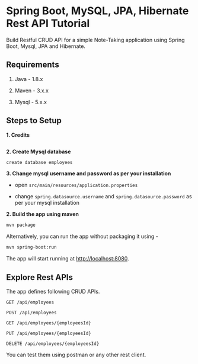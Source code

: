 # Spring Boot, MySQL, JPA, Hibernate Rest API Tutorial

Build Restful CRUD API for a simple Note-Taking application using Spring Boot, Mysql, JPA and Hibernate.

## Requirements

1. Java - 1.8.x

2. Maven - 3.x.x

3. Mysql - 5.x.x

## Steps to Setup

**1. Credits**

```callicoder
```

**2. Create Mysql database**
```bash
create database employees
```

**3. Change mysql username and password as per your installation**

+ open `src/main/resources/application.properties`

+ change `spring.datasource.username` and `spring.datasource.password` as per your mysql installation

**2. Build the app using maven**

```bash
mvn package
```

Alternatively, you can run the app without packaging it using -

```bash
mvn spring-boot:run
```

The app will start running at <http://localhost:8080>.

## Explore Rest APIs

The app defines following CRUD APIs.

    GET /api/employees
    
    POST /api/employees
    
    GET /api/employees/{employeesId}
    
    PUT /api/employees/{employeesId}
    
    DELETE /api/employees/{employeesId}

You can test them using postman or any other rest client.
